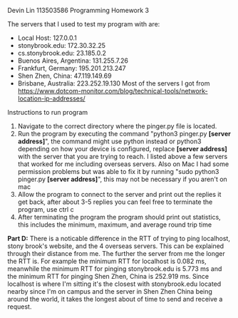 Devin Lin
113503586
Programming Homework 3

The servers that I used to test my program with are:
* Local Host: 127.0.0.1
* stonybrook.edu: 172.30.32.25
* cs.stonybrook.edu: 23.185.0.2
* Buenos Aires, Argentina: 131.255.7.26
* Frankfurt, Germany: 195.201.213.247
* Shen Zhen, China: 47.119.149.69
* Brisbane, Australia: 223.252.19.130
Most of the servers I got from https://www.dotcom-monitor.com/blog/technical-tools/network-location-ip-addresses/

Instructions to run program
1. Navigate to the correct directory where the pinger.py file is located.
2. Run the program by executing the command "python3 pinger.py **[server address]**", the command might use python instead or python3 depending on how your device is configured, replace **[server address]** with the server that you are trying to reach. I listed above a few servers that worked for me including overseas servers. Also on Mac I had some permission problems but was able to fix it by running "sudo python3 pinger.py **[server address]**", this may not be necessary if you aren't on mac
3. Allow the program to connect to the server and print out the replies it get back, after about 3-5 replies you can feel free to terminate the program, use ctrl c
4. After terminating the program the program should print out statistics, this includes the minimum, maximum, and average round trip time

**Part D:**
There is a noticable difference in the RTT of trying to ping localhost, stony brook's website, and the 4 overseas servers. This can be explained through their distance from me. The further the server from me the longer the RTT is. For example the minimum RTT for localhost is 0.082 ms, meanwhile the minimum RTT for pinging stonybrook.edu is 5.773 ms and the minimum RTT for pinging Shen Zhen, China is 252.919 ms. Since localhost is where I'm sitting it's the closest with stonybrook.edu located nearby since I'm on campus and the server in Shen Zhen China being around the world, it takes the longest about of time to send and receive a request. 